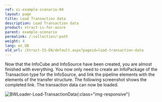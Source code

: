 ```yaml
---
ref: xi-example-scenario-04
layout: page
title: Load Transaction data
description: Load Transaction data
product: xtract-is-for-azure
parent: example-scenario
permalink: /:collection/:path
weight: 4
lang: en_GB
old_url: /Xtract-IS-EN/default.aspx?pageid=load-transaction-data
---
```


Now that the InfoCube and InfoSource have been created, you are almost finished with everything. You now only need to create an InfoPackage of the Transaction type for the InfoSource, and link the pipeline elements with the elements of the transfer structure. The following screenshot shows the completed link. The transaction data can now be loaded.

![BWLoader-Load-TransactionData](/img/content/BWLoader-Load-TransactionData.png){:class="img-responsive"}